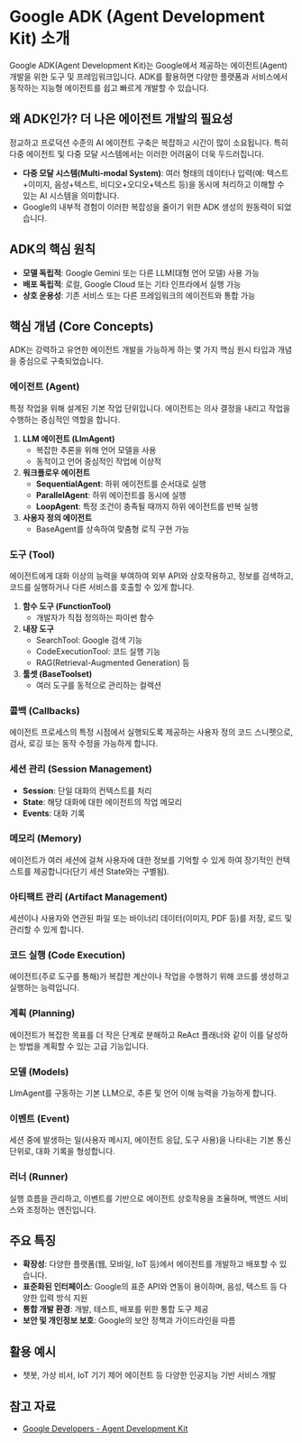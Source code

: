 # Google ADK (Agent Development Kit) 소개

Google ADK(Agent Development Kit)는 Google에서 제공하는 에이전트(Agent) 개발을 위한 도구 및 프레임워크입니다. ADK를 활용하면 다양한 플랫폼과 서비스에서 동작하는 지능형 에이전트를 쉽고 빠르게 개발할 수 있습니다.

## 왜 ADK인가? 더 나은 에이전트 개발의 필요성

정교하고 프로덕션 수준의 AI 에이전트 구축은 복잡하고 시간이 많이 소요됩니다. 특히 다중 에이전트 및 다중 모달 시스템에서는 이러한 어려움이 더욱 두드러집니다.

- **다중 모달 시스템(Multi-modal System)**: 여러 형태의 데이터나 입력(예: 텍스트+이미지, 음성+텍스트, 비디오+오디오+텍스트 등)을 동시에 처리하고 이해할 수 있는 AI 시스템을 의미합니다.
- Google의 내부적 경험이 이러한 복잡성을 줄이기 위한 ADK 생성의 원동력이 되었습니다.

## ADK의 핵심 원칙

- **모델 독립적**: Google Gemini 또는 다른 LLM(대형 언어 모델) 사용 가능
- **배포 독립적**: 로컬, Google Cloud 또는 기타 인프라에서 실행 가능
- **상호 운용성**: 기존 서비스 또는 다른 프레임워크의 에이전트와 통합 가능

## 핵심 개념 (Core Concepts)

ADK는 강력하고 유연한 에이전트 개발을 가능하게 하는 몇 가지 핵심 원시 타입과 개념을 중심으로 구축되었습니다.

### 에이전트 (Agent)
특정 작업을 위해 설계된 기본 작업 단위입니다. 에이전트는 의사 결정을 내리고 작업을 수행하는 중심적인 역할을 합니다.

1. **LLM 에이전트 (LlmAgent)**
    - 복잡한 추론을 위해 언어 모델을 사용
    - 동적이고 언어 중심적인 작업에 이상적
2. **워크플로우 에이전트**
    - **SequentialAgent**: 하위 에이전트를 순서대로 실행
    - **ParallelAgent**: 하위 에이전트를 동시에 실행
    - **LoopAgent**: 특정 조건이 충족될 때까지 하위 에이전트를 반복 실행
3. **사용자 정의 에이전트**
    - BaseAgent를 상속하여 맞춤형 로직 구현 가능

### 도구 (Tool)
에이전트에게 대화 이상의 능력을 부여하여 외부 API와 상호작용하고, 정보를 검색하고, 코드를 실행하거나 다른 서비스를 호출할 수 있게 합니다.

1. **함수 도구 (FunctionTool)**
    - 개발자가 직접 정의하는 파이썬 함수
2. **내장 도구**
    - SearchTool: Google 검색 기능
    - CodeExecutionTool: 코드 실행 기능
    - RAG(Retrieval-Augmented Generation) 등
3. **툴셋 (BaseToolset)**
    - 여러 도구를 동적으로 관리하는 컬렉션

### 콜백 (Callbacks)
에이전트 프로세스의 특정 시점에서 실행되도록 제공하는 사용자 정의 코드 스니펫으로, 검사, 로깅 또는 동작 수정을 가능하게 합니다.

### 세션 관리 (Session Management)
- **Session**: 단일 대화의 컨텍스트를 처리
- **State**: 해당 대화에 대한 에이전트의 작업 메모리
- **Events**: 대화 기록

### 메모리 (Memory)
에이전트가 여러 세션에 걸쳐 사용자에 대한 정보를 기억할 수 있게 하여 장기적인 컨텍스트를 제공합니다(단기 세션 State와는 구별됨).

### 아티팩트 관리 (Artifact Management)
세션이나 사용자와 연관된 파일 또는 바이너리 데이터(이미지, PDF 등)를 저장, 로드 및 관리할 수 있게 합니다.

### 코드 실행 (Code Execution)
에이전트(주로 도구를 통해)가 복잡한 계산이나 작업을 수행하기 위해 코드를 생성하고 실행하는 능력입니다.

### 계획 (Planning)
에이전트가 복잡한 목표를 더 작은 단계로 분해하고 ReAct 플래너와 같이 이를 달성하는 방법을 계획할 수 있는 고급 기능입니다.

### 모델 (Models)
LlmAgent를 구동하는 기본 LLM으로, 추론 및 언어 이해 능력을 가능하게 합니다.

### 이벤트 (Event)
세션 중에 발생하는 일(사용자 메시지, 에이전트 응답, 도구 사용)을 나타내는 기본 통신 단위로, 대화 기록을 형성합니다.

### 러너 (Runner)
실행 흐름을 관리하고, 이벤트를 기반으로 에이전트 상호작용을 조율하며, 백엔드 서비스와 조정하는 엔진입니다.

## 주요 특징

- **확장성**: 다양한 플랫폼(웹, 모바일, IoT 등)에서 에이전트를 개발하고 배포할 수 있습니다.
- **표준화된 인터페이스**: Google의 표준 API와 연동이 용이하며, 음성, 텍스트 등 다양한 입력 방식 지원
- **통합 개발 환경**: 개발, 테스트, 배포를 위한 통합 도구 제공
- **보안 및 개인정보 보호**: Google의 보안 정책과 가이드라인을 따름

## 활용 예시

- 챗봇, 가상 비서, IoT 기기 제어 에이전트 등 다양한 인공지능 기반 서비스 개발

## 참고 자료

- [Google Developers - Agent Development Kit](https://developers.google.com/) 
